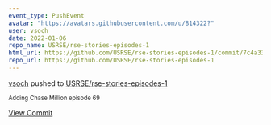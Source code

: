 ```yaml
---
event_type: PushEvent
avatar: "https://avatars.githubusercontent.com/u/814322?"
user: vsoch
date: 2022-01-06
repo_name: USRSE/rse-stories-episodes-1
html_url: https://github.com/USRSE/rse-stories-episodes-1/commit/7c4a33d1e176820c1c5b45baf707cea3335d5187
repo_url: https://github.com/USRSE/rse-stories-episodes-1
---
```


<a href='https://github.com/vsoch' target='_blank'>vsoch</a> pushed to <a href='https://github.com/USRSE/rse-stories-episodes-1' target='_blank'>USRSE/rse-stories-episodes-1</a>

<small>Adding Chase Million episode 69</small>

<a href='https://github.com/USRSE/rse-stories-episodes-1/commit/7c4a33d1e176820c1c5b45baf707cea3335d5187' target='_blank'>View Commit</a>